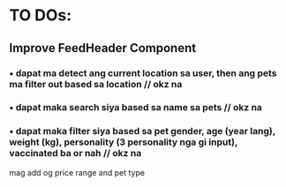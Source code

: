 # TO DOs:

## Improve FeedHeader Component
### • dapat ma detect ang current location sa user, then ang pets ma filter out based sa location // okz na
### • dapat maka search siya based sa name sa pets // okz na
### • dapat maka filter siya based sa pet gender, age (year lang), weight (kg), personality (3 personality nga gi input), vaccinated ba or nah // okz na

mag add og price range and pet type

